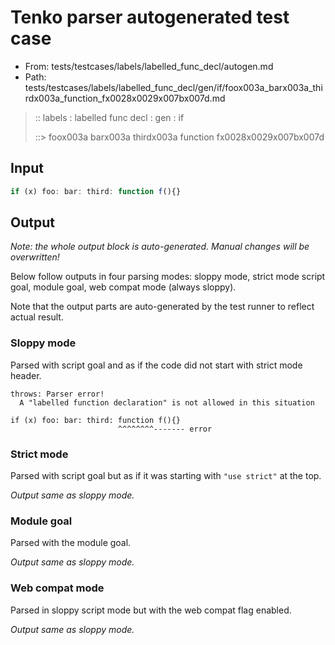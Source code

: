 # Tenko parser autogenerated test case

- From: tests/testcases/labels/labelled_func_decl/autogen.md
- Path: tests/testcases/labels/labelled_func_decl/gen/if/foox003a_barx003a_thirdx003a_function_fx0028x0029x007bx007d.md

> :: labels : labelled func decl : gen : if
>
> ::> foox003a barx003a thirdx003a function fx0028x0029x007bx007d

## Input


`````js
if (x) foo: bar: third: function f(){}
`````

## Output

_Note: the whole output block is auto-generated. Manual changes will be overwritten!_

Below follow outputs in four parsing modes: sloppy mode, strict mode script goal, module goal, web compat mode (always sloppy).

Note that the output parts are auto-generated by the test runner to reflect actual result.

### Sloppy mode

Parsed with script goal and as if the code did not start with strict mode header.

`````
throws: Parser error!
  A "labelled function declaration" is not allowed in this situation

if (x) foo: bar: third: function f(){}
                        ^^^^^^^^------- error
`````

### Strict mode

Parsed with script goal but as if it was starting with `"use strict"` at the top.

_Output same as sloppy mode._

### Module goal

Parsed with the module goal.

_Output same as sloppy mode._

### Web compat mode

Parsed in sloppy script mode but with the web compat flag enabled.

_Output same as sloppy mode._
